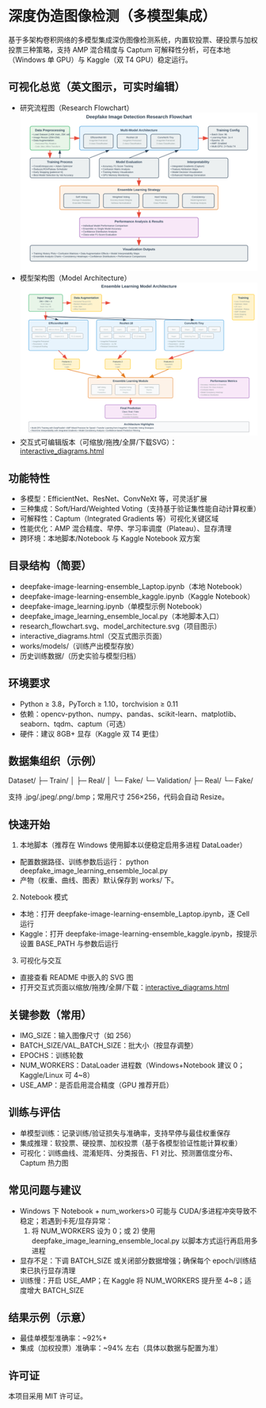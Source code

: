 # 深度伪造图像检测（多模型集成）

基于多架构卷积网络的多模型集成深伪图像检测系统，内置软投票、硬投票与加权投票三种策略，支持 AMP 混合精度与 Captum 可解释性分析，可在本地（Windows 单 GPU）与 Kaggle（双 T4 GPU）稳定运行。

## 可视化总览（英文图示，可实时编辑）
- 研究流程图（Research Flowchart）  
  ![Research Flowchart](./research_flowchart.svg)
- 模型架构图（Model Architecture）  
  ![Model Architecture](./model_architecture.svg)
- 交互式可编辑版本（可缩放/拖拽/全屏/下载SVG）：[interactive_diagrams.html](./interactive_diagrams.html)

## 功能特性
- 多模型：EfficientNet、ResNet、ConvNeXt 等，可灵活扩展
- 三种集成：Soft/Hard/Weighted Voting（支持基于验证集性能自动计算权重）
- 可解释性：Captum（Integrated Gradients 等）可视化关键区域
- 性能优化：AMP 混合精度、早停、学习率调度（Plateau）、显存清理
- 跨环境：本地脚本/Notebook 与 Kaggle Notebook 双方案

## 目录结构（简要）
- deepfake-image-learning-ensemble_Laptop.ipynb（本地 Notebook）
- deepfake-image-learning-ensemble_kaggle.ipynb（Kaggle Notebook）
- deepfake-image_learning.ipynb（单模型示例 Notebook）
- deepfake_image_learning_ensemble_local.py（本地脚本入口）
- research_flowchart.svg、model_architecture.svg（项目图示）
- interactive_diagrams.html（交互式图示页面）
- works/models/（训练产出模型存放）
- 历史训练数据/（历史实验与模型归档）

## 环境要求
- Python ≥ 3.8，PyTorch ≥ 1.10，torchvision ≥ 0.11
- 依赖：opencv-python、numpy、pandas、scikit-learn、matplotlib、seaborn、tqdm、captum（可选）
- 硬件：建议 8GB+ 显存（Kaggle 双 T4 更佳）

## 数据集组织（示例）
Dataset/
├─ Train/
│  ├─ Real/
│  └─ Fake/
└─ Validation/
   ├─ Real/
   └─ Fake/

支持 .jpg/.jpeg/.png/.bmp；常用尺寸 256×256，代码会自动 Resize。

## 快速开始
1) 本地脚本（推荐在 Windows 使用脚本以便稳定启用多进程 DataLoader）
- 配置数据路径、训练参数后运行：
  python deepfake_image_learning_ensemble_local.py
- 产物（权重、曲线、图表）默认保存到 works/ 下。

2) Notebook 模式
- 本地：打开 deepfake-image-learning-ensemble_Laptop.ipynb，逐 Cell 运行
- Kaggle：打开 deepfake-image-learning-ensemble_kaggle.ipynb，按提示设置 BASE_PATH 与参数后运行

3) 可视化与交互
- 直接查看 README 中嵌入的 SVG 图
- 打开交互式页面以缩放/拖拽/全屏/下载：[interactive_diagrams.html](./interactive_diagrams.html)

## 关键参数（常用）
- IMG_SIZE：输入图像尺寸（如 256）
- BATCH_SIZE/VAL_BATCH_SIZE：批大小（按显存调整）
- EPOCHS：训练轮数
- NUM_WORKERS：DataLoader 进程数（Windows+Notebook 建议 0；Kaggle/Linux 可 4~8）
- USE_AMP：是否启用混合精度（GPU 推荐开启）

## 训练与评估
- 单模型训练：记录训练/验证损失与准确率，支持早停与最佳权重保存
- 集成推理：软投票、硬投票、加权投票（基于各模型验证性能计算权重）
- 可视化：训练曲线、混淆矩阵、分类报告、F1 对比、预测置信度分布、Captum 热力图

## 常见问题与建议
- Windows 下 Notebook + num_workers>0 可能与 CUDA/多进程冲突导致不稳定；若遇到卡死/显存异常：
  1) 将 NUM_WORKERS 设为 0；或 2) 使用 deepfake_image_learning_ensemble_local.py 以脚本方式运行再启用多进程
- 显存不足：下调 BATCH_SIZE 或关闭部分数据增强；确保每个 epoch/训练结束已执行显存清理
- 训练慢：开启 USE_AMP；在 Kaggle 将 NUM_WORKERS 提升至 4~8；适度增大 BATCH_SIZE

## 结果示例（示意）
- 最佳单模型准确率：~92%+
- 集成（加权投票）准确率：~94% 左右（具体以数据与配置为准）

## 许可证
本项目采用 MIT 许可证。